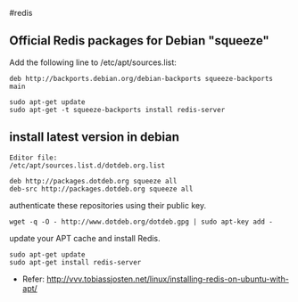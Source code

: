 #redis

## Official Redis packages for Debian "squeeze"

Add the following line to /etc/apt/sources.list:


```
deb http://backports.debian.org/debian-backports squeeze-backports main

```

```
sudo apt-get update
sudo apt-get -t squeeze-backports install redis-server

```



## install latest version in debian

```
Editor file: 
/etc/apt/sources.list.d/dotdeb.org.list

deb http://packages.dotdeb.org squeeze all
deb-src http://packages.dotdeb.org squeeze all

```
authenticate these repositories using their public key.

```
wget -q -O - http://www.dotdeb.org/dotdeb.gpg | sudo apt-key add -

```
update your APT cache and install Redis.

```
sudo apt-get update
sudo apt-get install redis-server

```


* Refer: <http://vvv.tobiassjosten.net/linux/installing-redis-on-ubuntu-with-apt/>
